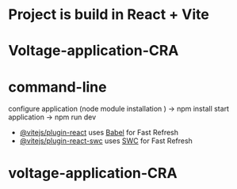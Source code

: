 # Project is build in React + Vite

# Voltage-application-CRA


# command-line 
configure application (node module installation ) ->  npm install
start application -> npm run dev

- [@vitejs/plugin-react](https://github.com/vitejs/vite-plugin-react/blob/main/packages/plugin-react/README.md) uses [Babel](https://babeljs.io/) for Fast Refresh
- [@vitejs/plugin-react-swc](https://github.com/vitejs/vite-plugin-react-swc) uses [SWC](https://swc.rs/) for Fast Refresh
# voltage-application-CRA
